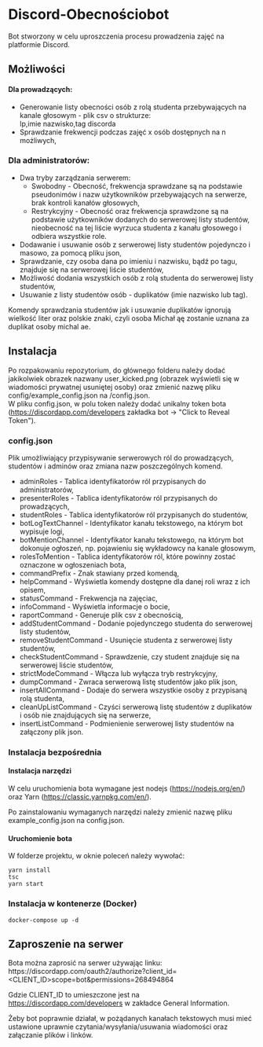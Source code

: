 # Discord-Obecnościobot
Bot stworzony w celu uproszczenia procesu prowadzenia zajęć na platformie Discord. 

## Możliwości
#### Dla prowadzących:
* Generowanie listy obecności osób z rolą studenta przebywających na kanale głosowym - plik csv o strukturze:<br/> lp,imie nazwisko,tag discorda
* Sprawdzanie frekwencji podczas zajęć x osób dostępnych na n możliwych,

### Dla administratorów:
* Dwa tryby zarządzania serwerem:
  * Swobodny - Obecność, frekwencja sprawdzane są na podstawie pseudonimów i nazw użytkowników przebywających na serwerze, brak kontroli kanałów głosowych,
  * Restrykcyjny - Obecność oraz frekwencja sprawdzone są na podstawie użytkowników dodanych do serwerowej listy studentów, nieobecność na tej liście wyrzuca studenta z kanału głosowego i odbiera wszystkie role.
* Dodawanie i usuwanie osób z serwerowej listy studentów pojedynczo i masowo, za pomocą pliku json,
* Sprawdzanie, czy osoba dana po imieniu i nazwisku, bądź po tagu, znajduje się na serwerowej liście studentów,
* Możliwość dodania wszystkich osób z rolą studenta do serwerowej listy studentów,
* Usuwanie z listy studentów osób - duplikatów (imie nazwisko lub tag).

Komendy sprawdzania studentów jak i usuwanie duplikatów ignorują wielkość liter oraz polskie znaki, czyli osoba Michał ąę zostanie uznana za duplikat osoby michal ae.


## Instalacja
Po rozpakowaniu repozytorium, do głównego folderu należy dodać jakikolwiek obrazek nazwany user_kicked.png (obrazek wyświetli się w wiadomości prywatnej usuniętej osoby) oraz zmienić nazwę pliku config/example_config.json na /config.json.<br/>
W pliku config.json, w polu token należy dodać unikalny token bota (https://discordapp.com/developers zakładka bot -> "Click to Reveal Token").

### config.json
Plik umożliwiający przypisywanie serwerowych ról do prowadzących, studentów i adminów oraz zmiana nazw poszczególnych komend.
* adminRoles - Tablica identyfikatorów ról przypisanych do administratorów,
* presenterRoles - Tablica identyfikatorów ról przypisanych do prowadzących,
* studentRoles - Tablica identyfikatorów ról przypisanych do studentów,
* botLogTextChannel - Identyfikator kanału tekstowego, na którym bot wypisuje logi,
* botMentionChannel - Identyfikator kanału tekstowego, na którym bot dokonuje ogłoszeń, np. pojawieniu się wykładowcy na kanale głosowym,
* rolesToMention - Tablica identyfikatorów ról, które powinny zostać oznaczone w ogłoszeniach bota,
* commandPrefix - Znak stawiany przed komendą,
* helpCommand - Wyświetla komendy dostępne dla danej roli wraz z ich opisem,
* statusCommand - Frekwencja na zajęciac,
* infoCommand - Wyświetla informacje o bocie,
* raportCommand - Generuje plik csv z obecnością,
* addStudentCommand - Dodanie pojedynczego studenta do serwerowej listy studentów,
* removeStudentCommand - Usunięcie studenta z serwerowej listy studentów,
* checkStudentCommand - Sprawdzenie, czy student znajduje się na serwerowej liście studentów,
* strictModeCommand - Włącza lub wyłącza tryb restrykcyjny,
* dumpCommand - Zwraca serwerową listę studentów jako plik json,
* insertAllCommand - Dodaje do serwera wszystkie osoby z przypisaną rolą studenta,
* cleanUpListCommand - Czyści serwerową listę studentów z duplikatów i osób nie znajdujących się na serwerze,
* insertListCommand - Podmienienie serwerowej listy studentów na załączony plik json.

### Instalacja bezpośrednia
#### Instalacja narzędzi
W celu uruchomienia bota wymagane jest nodejs (https://nodejs.org/en/) oraz Yarn (https://classic.yarnpkg.com/en/).

Po zainstalowaniu wymaganych narzędzi należy zmienić nazwę pliku example_config.json na config.json. 

#### Uruchomienie bota
W folderze projektu, w oknie poleceń należy wywołać:
```
yarn install
tsc
yarn start
```

### Instalacja w kontenerze (Docker)

```
docker-compose up -d
```

## Zaproszenie na serwer

Bota można zaprosić na serwer używając linku: <br/>
https://<span></span>discordapp.<span></span>com/oauth2/authorize?client_id=<CLIENT_ID>scope=bot&permissions=268494864<br/>

Gdzie CLIENT_ID to umieszczone jest na https://discordapp.com/developers w zakładce General Information.

Żeby bot poprawnie działał, w pożądanych kanałach tekstowych musi mieć ustawione uprawnie czytania/wysyłania/usuwania wiadomości oraz załączanie plików i linków.





